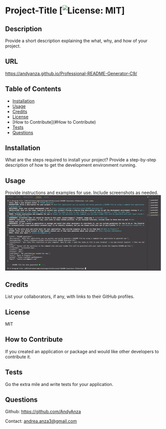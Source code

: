 
  # Project-Title [![License: MIT](https://img.shields.io/badge/License-MIT-yellow.svg)]

  ## Description
  Provide a short description explaining the what, why, and how of your project.

  ## URL
  https://andyanza.github.io/Professional-README-Generator-C9/

  ## Table of Contents

  - [Installation](#installation)
  - [Usage](#usage)
  - [Credits](#credits)
  - [License](#license)
  - [How to Contribute](#How to Contribute)
  - [Tests](#tests)
  - [Questions](#Questions)

  ## Installation
  What are the steps required to install your project? Provide a step-by-step description of how to get the development environment running.

  ## Usage
  Provide instructions and examples for use. Include screenshots as needed.
  ![alt text](assets/images/screenshot.png)

  ## Credits
  List your collaborators, if any, with links to their GitHub profiles.

  ## License
  MIT

  ## How to Contribute
  If you created an application or package and would like other developers to contribute it.

  ## Tests
  Go the extra mile and write tests for your application.

  ## Questions
  Github: <https://github.com/AndyAnza> 
 
  Contact: <andrea.anza3@gmail.com>
